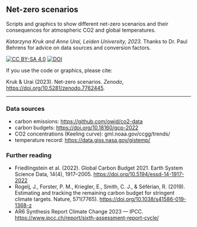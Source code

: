 ##  Net-zero scenarios

Scripts and graphics to show different net-zero scenarios and their consequences for atmospheric CO2 and global temperatures.

_Katarzyna Kruk and Anne Urai, Leiden University, 2023._
Thanks to Dr. Paul Behrens for advice on data sources and conversion factors.

[![CC BY-SA 4.0][cc-by-sa-image]][cc-by-sa]
[![DOI](https://zenodo.org/badge/574547375.svg)](https://zenodo.org/badge/latestdoi/574547375)

[cc-by-sa]: http://creativecommons.org/licenses/by-sa/4.0/
[cc-by-sa-image]: https://licensebuttons.net/l/by-sa/4.0/88x31.png
[cc-by-sa-shield]: https://img.shields.io/badge/License-CC%20BY--SA%204.0-lightgrey.svg

If you use the code or graphics, please cite:

Kruk & Urai (2023). Net-zero scenarios. _Zenodo_, https://doi.org/10.5281/zenodo.7762445.

---

### Data sources
- carbon emissions: https://github.com/owid/co2-data
- carbon budgets: https://doi.org/10.18160/gcp-2022
- CO2 concentrations (Keeling curve): gml.noaa.gov/ccgg/trends/ 
- temperature record: https://data.giss.nasa.gov/gistemp/

### Further reading
- Friedlingstein et al. (2022). Global Carbon Budget 2021. Earth System Science Data, 14(4), 1917–2005. https://doi.org/10.5194/essd-14-1917-2022
- Rogelj, J., Forster, P. M., Kriegler, E., Smith, C. J., & Séférian, R. (2019). Estimating and tracking the remaining carbon budget for stringent climate targets. Nature, 571(7765). https://doi.org/10.1038/s41586-019-1368-z
- AR6 Synthesis Report Climate Change 2023 — IPCC. https://www.ipcc.ch/report/sixth-assessment-report-cycle/

